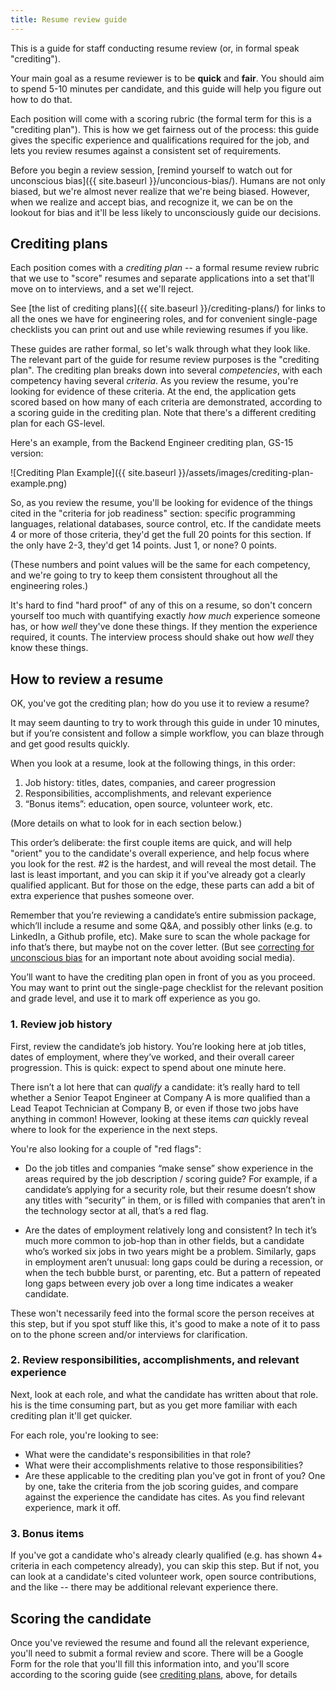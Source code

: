 ```yaml
---
title: Resume review guide
---
```


This is a guide for staff conducting resume review (or, in formal speak "crediting").

Your main goal as a resume reviewer is to be **quick** and **fair**. You should aim to spend 5-10 minutes per
candidate, and this guide will help you figure out how to do that.

Each position will come with a scoring rubric (the formal term for this is a "crediting plan"). This is how we get fairness out of the process: this guide gives the specific experience and qualifications required for the job, and lets you review resumes against a consistent set of requirements.

Before you begin a review session, [remind yourself to watch out for unconscious bias]({{ site.baseurl }}/unconcious-bias/). Humans are not only biased, but we're almost never realize that we're being biased. However, when we realize and accept bias, and recognize it, we can be on the lookout for bias and it'll be less likely to unconsciously guide our decisions.

## Crediting plans

Each position comes with a *crediting plan* -- a formal resume review rubric that we use to "score" resumes and separate applications into a set that'll move on to interviews, and a set we'll reject. 

See [the list of crediting plans]({{ site.baseurl }}/crediting-plans/) for links to all the ones we have for engineering roles, and for convenient single-page checklists you can print out and use while reviewing resumes if you like.

These guides are rather formal, so let's walk through what they look like. The relevant part of the guide for resume review purposes is the "crediting plan". The crediting plan breaks down into several *competencies*, with each competency having several *criteria*. As you review the resume, you're looking for evidence of these criteria. At the end, the application gets scored based on how many of each criteria are demonstrated, according to a scoring guide in the crediting plan. Note that there's a different crediting plan for each GS-level.

Here's an example, from the Backend Engineer crediting plan, GS-15 version:

![Crediting Plan Example]({{ site.baseurl }}/assets/images/crediting-plan-example.png)

So, as you review the resume, you'll be looking for evidence of the things cited in the "criteria for job readiness" section: specific programming languages, relational databases, source control, etc. If the candidate meets 4 or more of those criteria, they'd get the full 20 points for this section. If the only have 2-3, they'd get 14 points. Just 1, or none? 0 points.

(These numbers and point values will be the same for each competency, and we're going to try to keep them consistent throughout all the engineering roles.)

It's hard to find "hard proof" of any of this on a resume, so don't concern yourself too much with quantifying exactly *how much* experience someone has, or how *well* they've done these things. If they mention the experience required, it counts. The interview process should shake out how *well* they know these things.

## How to review a resume

OK, you've got the crediting plan; how do you use it to review a resume?

It may seem daunting to try to work through this guide in under 10
minutes, but if you’re consistent and follow a simple workflow, you can
blaze through and get good results quickly. 

When you look at a resume, look at the following things, in this order:

1.  Job history: titles, dates, companies, and career progression
2.  Responsibilities, accomplishments, and relevant experience
3.  “Bonus items”: education, open source, volunteer work, etc.

(More details on what to look for in each section below.)

This order’s deliberate: the first couple items are quick, and will help "orient" you to the candidate's overall experience, and help focus where you look for the rest. \#2 is the hardest, and will reveal the most detail. The last is least important, and you can skip it if you've already got a clearly qualified applicant. But for those on the edge, these parts can add a bit of extra experience that pushes someone over.

Remember that you’re reviewing a candidate’s entire submission package, which’ll include a resume and some Q&A, and possibly other links (e.g. to LinkedIn, a Github profile, etc). Make sure to scan the whole package for info that’s there, but maybe not on the cover letter. (But see [correcting for unconscious bias](./unconcious-bias.md) for an important note about avoiding social media).

You’ll want to have the crediting plan open in front of you as you proceed. You may want to print out the single-page checklist for the relevant position and grade level, and use it to mark off experience as you go.

### 1. Review job history 

First, review the candidate’s job history. You’re looking here at job
titles, dates of employment, where they’ve worked, and their overall
career progression. This is quick: expect to spend about one minute
here.

There isn’t a lot here that can *qualify* a candidate: it’s really hard
to tell whether a Senior Teapot Engineer at Company A is more qualified
than a Lead Teapot Technician at Company B, or even if those two jobs
have anything in common! However, looking at these items *can* quickly
reveal where to look for the experience in the next steps.

You're also looking for a couple of "red flags":

- Do the job titles and companies “make sense” show experience in the areas
  required by the job description / scoring guide? For example, if a candidate’s
  applying for a security role, but their resume doesn’t show any titles with
  “security” in them, or is filled with companies that aren’t in the technology
  sector at all, that’s a red flag.

- Are the dates of employment relatively long and consistent? In tech
  it’s much more common to job-hop than in other fields, but a
  candidate who’s worked six jobs in two years might be a problem.
  Similarly, gaps in employment aren’t unusual: long gaps could be
  during a recession, or when the tech bubble burst, or
  parenting, etc. But a pattern of repeated long gaps between every
  job over a long time indicates a weaker candidate.

These won't necessarily feed into the formal score the person receives at this step, but if you spot stuff like this, it's good to make a note of it to pass on to the phone screen and/or interviews for clarification.

### 2. Review responsibilities, accomplishments, and relevant experience

Next, look at each role, and what the candidate has written about that
role. his is the time consuming part, but as you get more familiar with each crediting plan it'll get quicker. 

For each role, you're looking to see:

- What were the candidate's responsibilities in that role?
- What were their accomplishments relative to those responsibilities?
- Are these applicable to the crediting plan you've got in front of you? One by one, take the criteria from the job
scoring guides, and compare against the experience the candidate has
cites. As you find relevant experience, mark it off.

### 3. Bonus items

If you've got a candidate who's already clearly qualified (e.g. has shown 4+ criteria in each competency already), you can skip this step. But if not, you can look at a candidate's cited volunteer work, open source contributions, and the like -- there may be additional relevant experience there.

## Scoring the candidate

Once you've reviewed the resume and found all the relevant experience, you'll need to submit a formal review and
score. There will be a Google Form for the role that you'll fill this information into, and you'll score according to the scoring guide (see [crediting plans](#crediting-plans), above, for details